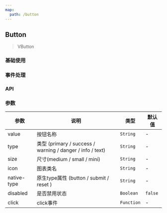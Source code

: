 ```yaml
---
map:
  path: /button
---
```


## Button

> VButton 

### 基础使用

<demo src="./demo/base.vue"
  language="vue"
  title="基础按钮"
  desc="这是一个基础按钮渲染示例">
</demo>

### 事件处理

<demo src="./demo/demo02.vue"
  language="vue"
  title="点击按钮"
  desc="查看控制台输出信息">
</demo>

### API


### 参数
| 参数    | 说明                      | 类型                   | 默认值 |
| ------- | ------------------------- | ---------------------- | ------ |
| value | 按钮名称       | `String`                 | -    |
| type  | 类型  (primary / success / warning / danger / info / text)     | `String`  | -      |
| size | 尺寸(medium / small / mini)       | `String`                 |  -  |
| icon | 图表类名       | `String`                 | -    |
| native-type | 原生type属性 (button / submit / reset )    | `String`                 | -    |
| disabled | 是否禁用状态       | `Boolean`                 | `false`    |
| click | click事件       | `Function`                 | -    |
